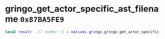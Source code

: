 # gringo_get_actor_specific_ast_filename `0x87BA5FE9`

```lua
local result --[[ number ]] = natives.gringo.gringo_get_actor_specific_ast_filename(_unk0 --[[ number ]], _unk1 --[[ number ]])
```